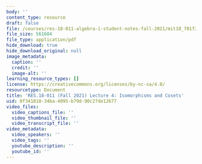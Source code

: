 ```yaml
---
body: ''
content_type: resource
draft: false
file: /courses/res-18-011-algebra-i-student-notes-fall-2021/mit18_701f21_lec4.pdf
file_size: 561684
file_type: application/pdf
hide_download: true
hide_download_original: null
image_metadata:
  caption: ''
  credit: ''
  image-alt: ''
learning_resource_types: []
license: https://creativecommons.org/licenses/by-nc-sa/4.0/
resourcetype: Document
title: 'RES.18-011 (Fall 2021) Lecture 4: Isomorphisms and Cosets'
uid: 0f341810-34ba-4095-b79d-90c27de12677
video_files:
  video_captions_file: ''
  video_thumbnail_file: ''
  video_transcript_file: ''
video_metadata:
  video_speakers: ''
  video_tags: ''
  youtube_description: ''
  youtube_id: ''
---
```


